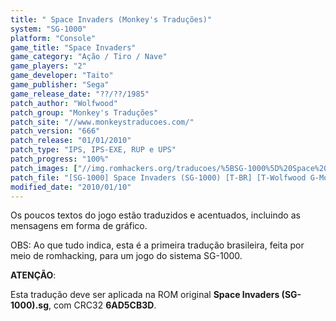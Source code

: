 ```yaml
---
title: " Space Invaders (Monkey's Traduções)"
system: "SG-1000"
platform: "Console"
game_title: "Space Invaders"
game_category: "Ação / Tiro / Nave"
game_players: "2"
game_developer: "Taito"
game_publisher: "Sega"
game_release_date: "??/??/1985"
patch_author: "Wolfwood"
patch_group: "Monkey's Traduções"
patch_site: "//www.monkeystraducoes.com/"
patch_version: "666"
patch_release: "01/01/2010"
patch_type: "IPS, IPS-EXE, RUP e UPS"
patch_progress: "100%"
patch_images: ["//img.romhackers.org/traducoes/%5BSG-1000%5D%20Space%20Invaders%20-%20Monkey's%20Tradu%C3%A7%C3%B5es%20-%201.png","//img.romhackers.org/traducoes/%5BSG-1000%5D%20Space%20Invaders%20-%20Monkey's%20Tradu%C3%A7%C3%B5es%20-%202.png","//img.romhackers.org/traducoes/%5BSG-1000%5D%20Space%20Invaders%20-%20Monkey's%20Tradu%C3%A7%C3%B5es%20-%203.png"]
patch_file: "[SG-1000] Space Invaders (SG-1000) [T-BR] [T-Wolfwood G-Monkey's Traduções] [V-666 P-100% A-2010].rar"
modified_date: "2010/01/10"
---
```

Os poucos textos do jogo estão traduzidos e acentuados, incluindo as mensagens em forma de gráfico.

OBS: Ao que tudo indica, esta é a primeira tradução brasileira, feita por meio de romhacking, para um jogo do sistema SG-1000.

<b>ATENÇÃO</b>:

Esta tradução deve ser aplicada na ROM original <b>Space Invaders (SG-1000).sg</b>, com CRC32 <b>6AD5CB3D</b>.
